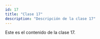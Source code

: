 ```yaml
---
id: 17
title: "Clase 17"
description: "Descripción de la clase 17"
---
```

Este es el contenido de la clase 17.
